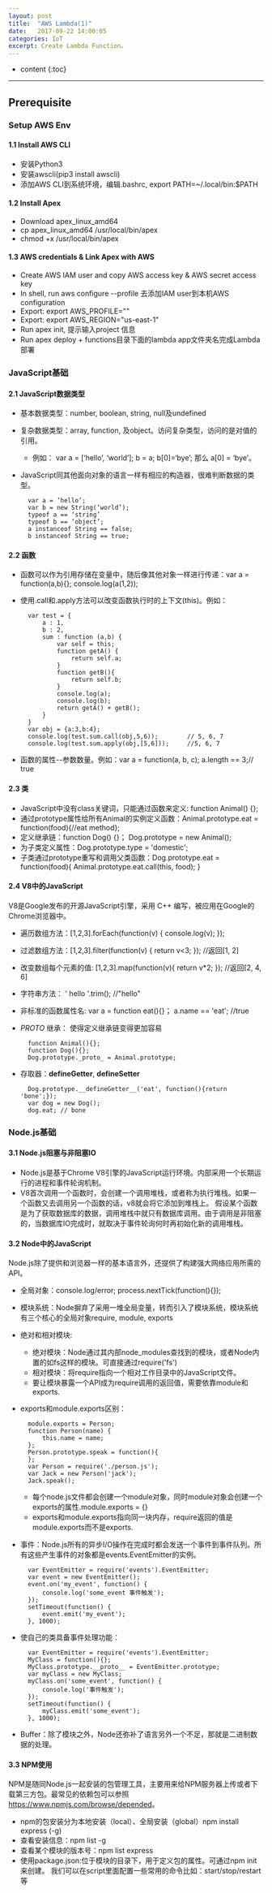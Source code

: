 ```yaml
---
layout: post
title:  "AWS Lambda(1)"
date:   2017-09-22 14:00:05
categories: IoT
excerpt: Create Lambda Function。
---
```


* content
{:toc}


---

## Prerequisite

### Setup AWS Env

#### 1.1	Install AWS CLI

- 安装Python3
- 安装awscli(pip3 install awscli)
- 添加AWS CLI到系统环境，编辑.bashrc, export PATH=~/.local/bin:$PATH	
	 
#### 1.2 Install Apex

- Download apex_linux_amd64
- cp apex_linux_amd64 /usr/local/bin/apex
- chmod +x /usr/local/bin/apex

#### 1.3 AWS credentials & Link Apex with AWS

- Create AWS IAM user and copy AWS access key & AWS secret access key
- In shell, run aws configure --profile <my-profile-name> 去添加IAM user到本机AWS configuration
- Export: export AWS_PROFILE="<my-profile-name>" 
- Export: export AWS_REGION="us-east-1"
- Run apex init, 提示输入project 信息
- Run apex deploy + functions目录下面的lambda app文件夹名完成Lambda部署


### JavaScript基础

#### 2.1	JavaScript数据类型

- 基本数据类型：number, boolean, string, null及undefined
- 复杂数据类型：array, function, 及object。访问复杂类型，访问的是对值的引用。
	- 例如： var a = [‘hello’, ‘world’]; b = a; b[0]=‘bye’; 那么 a[0] = ‘bye’。
- JavaScript同其他面向对象的语言一样有相应的构造器，很难判断数据的类型。

		var a = ‘hello’; 
		var b = new String(‘world’);
		typeof a == ‘string’ 
		typeof b == ‘object’;
		a instanceof String == false;
		b instanceof String == true;


#### 2.2	函数

- 函数可以作为引用存储在变量中，随后像其他对象一样进行传递：var a = function(a,b){}; console.log(a(1,2));
- 使用.call和.apply方法可以改变函数执行时的上下文(this)。例如：
		
		var test = {
			a : 1,
		    b : 2,
		    sum : function (a,b) {
		        var self = this;
		        function getA() {
		            return self.a;
		        }
		        function getB(){
		            return self.b;
		        }
		        console.log(a);
		        console.log(b);
		        return getA() + getB();
		    }
		}
		var obj = {a:3,b:4};
		console.log(test.sum.call(obj,5,6)); 		// 5, 6, 7
		console.log(test.sum.apply(obj,[5,6])); 	//5, 6, 7
- 函数的属性--参数数量。例如：var a = function(a, b, c); a.length == 3;// true

#### 2.3	类

- JavaScript中没有class关键词，只能通过函数来定义: function Animal() {};
- 通过prototype属性给所有Animal的实例定义函数：Animal.prototype.eat = function(food){//eat method};
- 定义继承链：function Dog() {}； Dog.prototype = new Animal(); 
- 为子类定义属性：Dog.prototype.type = 'domestic';
- 子类通过prototype重写和调用父类函数：Dog.prototype.eat = function(food){ Animal.prototype.eat.call(this, food); }

#### 2.4	V8中的JavaScript
V8是Google发布的开源JavaScript引擎，采用 C++ 编写，被应用在Google的Chrome浏览器中。

- 遍历数组方法：[1,2,3].forEach(function(v) { console.log(v); });
- 过滤数组方法：[1,2,3].filter(function(v) { return v<3; }); //返回[1, 2]
- 改变数组每个元素的值: [1,2,3].map(function(v){ return v*2; }); //返回[2, 4, 6]
- 字符串方法： '  hello  '.trim(); //"hello"
- 非标准的函数属性名: var a = function eat(){}； a.name == 'eat'; //true
- _PROTO_ 继承： 使得定义继承链变得更加容易

		function Animal(){};
		function Dog(){};
		Dog.prototype._proto_ = Animal.prototype;
- 存取器：__defineGetter__, __defineSetter__

		Dog.prototype.__defineGetter__('eat', function(){return 'bone';});
		var dog = new Dog();
		dog.eat; // bone

### Node.js基础

#### 3.1	Node.js阻塞与非阻塞IO

- Node.js是基于Chrome V8引擎的JavaScript运行环境。内部采用一个长期运行的进程和事件轮询机制。
- V8首次调用一个函数时，会创建一个调用堆栈，或者称为执行堆栈。如果一个函数又去调用另一个函数的话，v8就会将它添加到堆栈上。
假设某个函数是为了获取数据库的数据，调用堆栈中就只有数据库调用。由于调用是非阻塞的，当数据库IO完成时，就取决于事件轮询何时再初始化新的调用堆栈。

#### 3.2	Node中的JavaScript

Node.js除了提供和浏览器一样的基本语言外，还提供了构建强大网络应用所需的API。

- 全局对象：console.log/error; process.nextTick(function(){});
- 模块系统：Node摒弃了采用一堆全局变量，转而引入了模块系统，模块系统有三个核心的全局对象require, module, exports
- 绝对和相对模块:
	- 绝对模块：Node通过其内部node_modules查找到的模块，或者Node内置的如fs这样的模块。可直接通过require('fs')
	- 相对模块：将require指向一个相对工作目录中的JavaScript文件。
	- 要让模块暴露一个API成为require调用的返回值，需要依靠module和exports.
- exports和module.exports区别：

		module.exports = Person;
		function Person(name) {
			this.name = name;
		};
		Person.prototype.speak = function(){
		};
		var Person = require('./person.js');
		var Jack = new Person('jack');
		Jack.speak(); 

	- 每个node.js文件都会创建一个module对象，同时module对象会创建一个exports的属性.module.exports = {}
	- exports和module.exports指向同一块内存，require返回的值是module.exports而不是exports.
	
- 事件：Node.js所有的异步I/O操作在完成时都会发送一个事件到事件队列。所有这些产生事件的对象都是events.EventEmitter的实例。
				
		var EventEmitter = require('events').EventEmitter; 
		var event = new EventEmitter(); 
		event.on('my_event', function() { 
		    console.log('some_event 事件触发'); 
		}); 
		setTimeout(function() { 
		    event.emit('my_event'); 
		}, 1000);
- 使自己的类具备事件处理功能：

		var EventEmitter = require('events').EventEmitter; 
		MyClass = function(){};
		MyClass.prototype.__proto__ = EventEmitter.prototype;
		var myClass = new MyClass;
		myClass.on('some_event', function() { 
		    console.log('事件触发'); 
		}); 
		setTimeout(function() { 
		    myClass.emit('some_event'); 
		}, 1000);

- Buffer：除了模块之外，Node还弥补了语言另外一个不足，那就是二进制数据的处理。

#### 3.3	NPM使用

NPM是随同Node.js一起安装的包管理工具，主要用来给NPM服务器上传或者下载第三方包。最常见的依赖包可以参照<https://www.npmjs.com/browse/depended>。

- npm的包安装分为本地安装（local）、全局安装（global）npm install express (-g)
- 查看安装信息：npm list -g
- 查看某个模块的版本号：npm list express
- 使用package.json:位于模块的目录下，用于定义包的属性。可通过npm init来创建。 我们可以在script里面配置一些常用的命令比如：start/stop/restart等